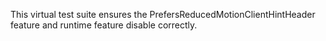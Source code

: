 This virtual test suite ensures the PrefersReducedMotionClientHintHeader feature and runtime
feature disable correctly.

